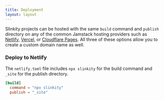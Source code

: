 ```yaml
---
title: Deployment
layout: layout
---
```


Slinkity projects can be hosted with the same `build` command and `publish` directory on any of the common Jamstack hosting providers such as [Netlify](https://ajcwebdev-slinkity.netlify.app/), [Vercel](https://ajcwebdev-slinkity.vercel.app/), or [Cloudflare Pages](https://ajcwebdev-slinkity.pages.dev/). All three of these options allow you to create a custom domain name as well.

### Deploy to Netlify

The `netlify.toml` file includes `npx slinkity` for the build command and `_site` for the publish directory.

```toml
[build]
  command = "npx slinkity"
  publish = "_site"
```